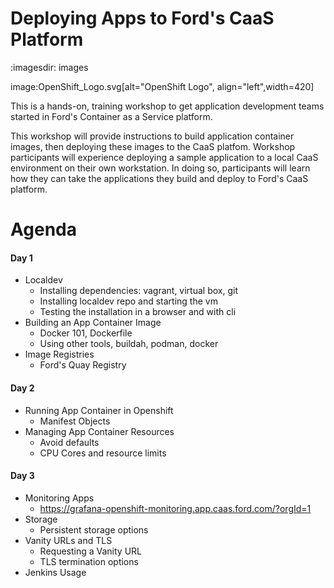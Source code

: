 # Deploying Apps to Ford's CaaS Platform

:imagesdir: images

image:OpenShift_Logo.svg[alt="OpenShift Logo", align="left",width=420]

This is a hands-on, training workshop to get application development teams started in Ford's Container as a Service platform.

This workshop will provide instructions to build application container images, then deploying these images to the CaaS platfom. Workshop participants will experience deploying a sample application to a local CaaS environment on their own workstation. In doing so, participants will learn how they can take the applications they build and deploy to Ford's CaaS platform.

# Agenda

#### Day 1
- Localdev
  - Installing dependencies: vagrant, virtual box, git
  - Installing localdev repo and starting the vm
  - Testing the installation in a browser and with cli
- Building an App Container Image
  - Docker 101, Dockerfile
  - Using other tools, buildah, podman, docker
- Image Registries
  - Ford's Quay Registry

#### Day 2
- Running App Container in Openshift
  - Manifest Objects
- Managing App Container Resources
  - Avoid defaults
  - CPU Cores and resource limits

#### Day 3
- Monitoring Apps
  - https://grafana-openshift-monitoring.app.caas.ford.com/?orgId=1
- Storage
  - Persistent storage options
- Vanity URLs and TLS
  - Requesting a Vanity URL
  - TLS termination options
- Jenkins Usage
